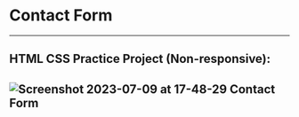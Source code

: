 # Contact Form
---
## HTML CSS Practice Project (Non-responsive):
![Screenshot 2023-07-09 at 17-48-29 Contact Form](https://github.com/bhagirathsinhp/Contact-form/assets/113514121/40b505a2-24af-459d-8d3e-d72fe2a99f41)
---
